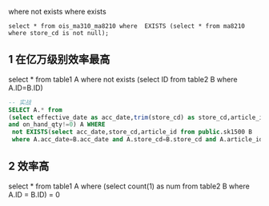 where not exists                       where exists

```
select * from ois_ma310_ma8210 where  EXISTS (select * from ma8210 where store_cd is not null);
```

## 1    在亿万级别效率最高

 select * from  table1 A  where not exists (select ID from table2 B where A.ID=B.ID) 

```sql
-- 实战
SELECT A.* from
(select effective_date as acc_date,trim(store_cd) as store_cd,article_id from sy.sk0000 where effective_date='20210801' 
and on_hand_qty!=0) A WHERE 
 not EXISTS(select acc_date,store_cd,article_id from public.sk1500 B
 where A.acc_date=B.acc_date and A.store_cd=B.store_cd and A.article_id = B.article_id);
```



## 2     效率高

select * from table1 A where (select count(1) as num from table2 B where A.ID = B.ID) = 0  